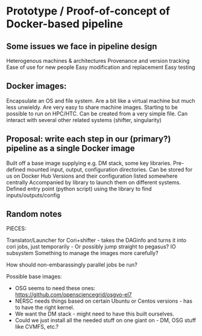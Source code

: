 # Prototype / Proof-of-concept of Docker-based pipeline

## Some issues we face in pipeline design

Heterogenous machines & architectures
Provenance and version tracking
Ease of use for new people
Easy modification and replacement
Easy testing

## Docker images:

Encapsulate an OS and file system.
Are a bit like a virtual machine but much less unwieldy.
Are very easy to share machine images.
Starting to be possible to run on HPC/HTC.
Can be created from a very simple file.
Can interact with several other related systems (shifter, singularity)

## Proposal: write each step in our (primary?) pipeline as a single Docker image

Built off a base image supplying e.g. DM stack, some key libraries.
Pre-defined mounted input, output, configuration directories.
Can be stored for us on Docker Hub
Versions and their configuration listed somewhere centrally
Accompanied by library to launch them on different systems.
Defined entry point (python script) using the library to find inputs/outputs/config


## Random notes

PIECES:

Translator/Launcher for Cori+shifter - takes the DAGinfo and turns it into cori jobs, just temporarily
    - Or possibly jump straight to pegasus?
IO subsystem
Something to manage the images more carefully?

How should non-embarassingly parallel jobs be run?

Possible base images:
- OSG seems to need these ones: https://github.com/opensciencegrid/osgvo-el7
- NERSC needs things based on certain Ubuntu or Centos versions - has to have the right kernel.
- We want the DM stack - might need to have this built ourselves.
- Could we just install all the needed stuff on one giant on - DM, OSG stuff like CVMFS, etc.?

